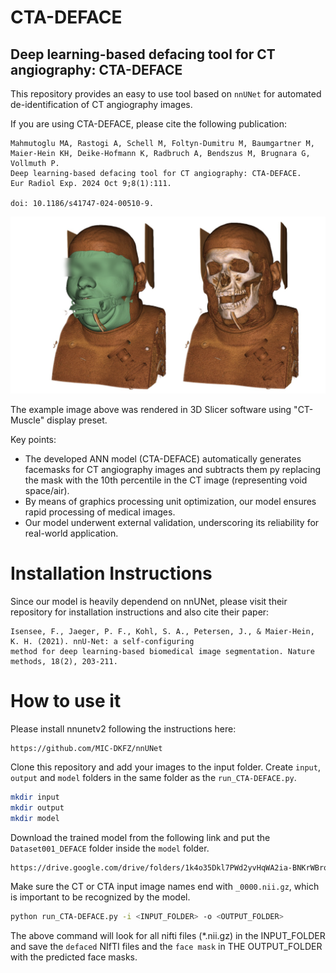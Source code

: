 # CTA-DEFACE

## Deep learning-based defacing tool for CT angiography: CTA-DEFACE


This repository provides an easy to use tool based on `nnUNet` for automated de-identification of CT angiography images. 

If you are using CTA-DEFACE, please cite the following publication:


```shell
Mahmutoglu MA, Rastogi A, Schell M, Foltyn-Dumitru M, Baumgartner M, Maier-Hein KH, Deike-Hofmann K, Radbruch A, Bendszus M, Brugnara G, Vollmuth P. 
Deep learning-based defacing tool for CT angiography: CTA-DEFACE. 
Eur Radiol Exp. 2024 Oct 9;8(1):111. 

doi: 10.1186/s41747-024-00510-9.
```

![alt text](https://github.com/CCI-Bonn/CTA-DEFACE/blob/main/CTA-DEFACE_example.png?raw=true)

The example image above was rendered in 3D Slicer software using "CT-Muscle" display preset. 


Key points:
*	The developed ANN model (CTA-DEFACE) automatically generates facemasks for CT angiography images and subtracts them py replacing the mask with the 10th percentile in the CT image (representing void space/air). 
*	By means of graphics processing unit optimization, our model ensures rapid processing of medical images.
*	Our model underwent external validation, underscoring its reliability for real-world application.


# Installation Instructions 



Since our model is heavily dependend on nnUNet, please visit their repository for installation instructions and also cite their paper:

```shell
Isensee, F., Jaeger, P. F., Kohl, S. A., Petersen, J., & Maier-Hein, K. H. (2021). nnU-Net: a self-configuring 
method for deep learning-based biomedical image segmentation. Nature methods, 18(2), 203-211.

```



# How to use it 


Please install nnunetv2 following the instructions here:

```shell
https://github.com/MIC-DKFZ/nnUNet
```

Clone this repository and add your images to the input folder. 
Create `input`, `output` and `model` folders in the same folder as the `run_CTA-DEFACE.py`.

```bash
mkdir input
mkdir output
mkdir model
```

Download the trained model from the following link and put the `Dataset001_DEFACE` folder inside the `model` folder.

```bash
https://drive.google.com/drive/folders/1k4o35Dkl7PWd2yvHqWA2ia-BNKrWBrqg?usp=sharing
```

Make sure the CT or CTA input image names end with `_0000.nii.gz`, which is important to be recognized by the model. 

```bash
python run_CTA-DEFACE.py -i <INPUT_FOLDER> -o <OUTPUT_FOLDER>
```

The above command will look for all nifti files (*.nii.gz) in the INPUT_FOLDER and save the `defaced` NIfTI files and the `face mask` in THE OUTPUT_FOLDER with the predicted face masks. 


 
 
